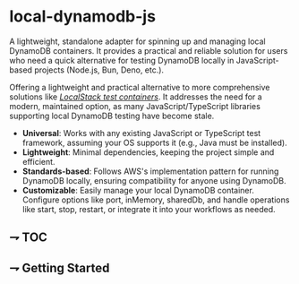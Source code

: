 # local-dynamodb-js

A lightweight, standalone adapter for spinning up and managing local DynamoDB containers. It provides a practical and reliable solution for users who need a quick alternative for testing DynamoDB locally in JavaScript-based projects (Node.js, Bun, Deno, etc.).

Offering a lightweight and practical alternative to more comprehensive solutions like [_LocalStack test containers_](https://docs.localstack.cloud/user-guide/integrations/testcontainers/). It addresses the need for a modern, maintained option, as many JavaScript/TypeScript libraries supporting local DynamoDB testing have become stale.

- __Universal__: Works with any existing JavaScript or TypeScript test framework, assuming your OS supports it (e.g., Java must be installed).
- __Lightweight__: Minimal dependencies, keeping the project simple and efficient.
- __Standards-based__: Follows AWS's implementation pattern for running DynamoDB locally, ensuring compatibility for anyone using DynamoDB.
- __Customizable__: Easily manage your local DynamoDB container. Configure options like port, inMemory, sharedDb, and handle operations like start, stop, restart, or integrate it into your workflows as needed.

## ⇁ TOC

## ⇁ Getting Started